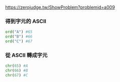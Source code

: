 https://zerojudge.tw/ShowProblem?problemid=a009

### 得到字元的 ASCII

```python
ord("A") #65
ord("B") #66
ord("C") #67
```

### 從 ASCII 轉成字元

```python
chr(65) #A
chr(66) #B
chr(67) #C
```
